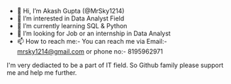 - 👋 Hi, I’m Akash Gupta (@MrSky1214)
- 👀 I’m interested in Data Analyst Field
- 🌱 I’m currently learning SQL & Python 
- 💞️ I’m looking for Job or an internship in Data Analyst
- 📫 How to reach me:- You can reach me via Email:- mrsky1214@gmail.com or phone no:- 8195962971

I'm very dediacted to be a part of IT field. So Github family please support me and help me further.

<!---
MrSky1214/MrSky1214 is a ✨ special ✨ repository because its `README.md` (this file) appears on your GitHub profile.
You can click the Preview link to take a look at your changes.
--->
